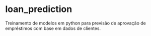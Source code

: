 # loan_prediction
Treinamento de modelos em python para previsão de aprovação de empréstimos com base em dados de clientes.
